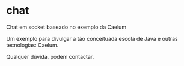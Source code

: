 # chat
Chat em socket baseado no exemplo da Caelum

Um exemplo para divulgar a tão conceituada escola de Java e outras tecnologias: Caelum.

Qualquer dúvida, podem contactar.
